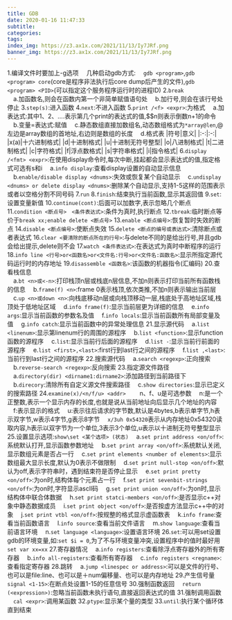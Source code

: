 ```yaml
---
title: GDB
date: 2020-01-16 11:47:33
subtitle:
categories:
tags:
index_img: https://z3.ax1x.com/2021/11/13/Iy7JRf.png
banner_img: https://z3.ax1x.com/2021/11/13/Iy7JRf.png
---
```


1.编译文件时要加上-g选项
　几种启动gdb方式:
　`gdb <program>`,`gdb <program> core`(core是程序非法执行后core dump后产生的文件),`gdb <program> <PID>`(可以指定这个服务程序运行时的进程ID)
2.`break`  
　a.加函数名,则会在函数内第一个非简单赋值语句处
　b.加行号,则会在该行号处停止
3.`step(s)`:进入函数
4.`next`:不进入函数
5.`print /<f> <expr>`:<f>为格式
　a.加表达式:其中$1、$2、....表示第几个print的表达式的值,$$n则表示倒数n+1的命令
　b.变量=表达式:赋值
　c.静态数组直接加数组名,动态数组格式为`*array@len`,@左边是array数组的首地址,右边则是数组的长度
　d.格式表
|符号|意义|
|:-:|:-:|
|x(a)|十六进制格式|
|d|十进制格式|
|u|十进制无符号整型|
|o|八进制格式|
|t|二进制格式|
|c|字符格式|
|f|浮点数格式|
|s|字符串格式|
|i|指令格式|
6.`display /<fmt> <expr>`:在使用display命令时,每次中断,挂起都会显示表达式的值,<fmt>指定格式可选有s和i
　a.`info display`:查看display设置的自动显示信息
　b.`enable/disable display <dnums>`:失效或恢复某个自动显示
　c.`undisplay <dnums> or delete display <dnums>`:删除某个自动显示,支持1-5这样的范围表示或者以空格分割不同号码
7.`run`
8.`finish`:结束执行当前函数,显示其返回值
9.`set`:设置变量新值
10.`continue(cont)`:后面可以加数字,表示忽略几个断点
11.`condition <断点号>　<条件表达式>`:条件为真时,执行断点
12.`tbreak`:临时断点等价于`break xx;enable delete <断点号>`
13.`enable <断点编号>`:恢复暂时失效的断点
14.`disable <断点编号>`:使断点失效
15.`delete <断点的编号或表达式>`:清除断点或者表达式
16.`clear <要清除的断点所在的行号>`:与delete不同的是给出行号,并且gdb会给出提示,delete则不会
17.`watch <条件表达式>`:在表达式为真时中断程序的运行
18.`info line <行号>or<函数名>or<文件名:行号>or<文件名:函数名>`:显示所指定源代码运行时的内存地址
19.`disassemble <函数名>`:该函数的机器指令(汇编码)
20.查看栈信息  
　a.`bt <n>或<-n>`:打印栈顶n层或栈底n层信息,不加n则表示打印当前所有函数栈的信息
　b.`frame(f) <n>`:frame 0表示栈顶,依次类推,不加n则表示输出当前层
　c.`up <n>或down <n>`:向栈底移动n层或向栈顶移动一层,栈底处于高地址区域,栈顶处于低地址区域
　d.`info frame(f)`:显示当前层更为详细的信息
　e.`info args`:显示当前函数的参数名及值
　f.`info locals`:显示当前函数所有局部变量及值
　g.`info catch`:显示当前函数中的异常处理信息
21.显示源代码
　a.`list <linenum>`:显示第linenum行的周围的源程序
　b.`list <function>`:显示function函数的源程序
　c.`list`:显示当前行后面的源程序
　d.`list -`:显示当前行前面的源程序
　e.`list <first>,<last>`:first行到last行之间的源程序
　f.`list ,<last>`:当前行到last行之间的源程序
22.搜索源代码
　a.`search <regexp>`:正向搜索
　b.`reverse-search <regexp>`:反向搜索
23.指定源文件路径
　a.`directory(dir) <dirname1:dirname2>`:添加路径到当前路径下
　b.`direcory`:清除所有自定义源文件搜索路径
　c.`show directories`:显示已定义的搜索路径
24.`examine(x)/<n/f/u> <addr>`　
　n、f、u是可选参数
　n:是一个正整数,表示一个显示内存的长度,也就是说从当前地址向后显示几个地址的内容
　f:表示显示的格式
　u:表示往后请求的字节数,默认是4bytes,b表示单字节,h表示双字节,w表示4字节,g表示8字节
　`x/3uh 0x54320`表示从内存地址0x54320读取内容,h表示以双字节为一个单位,3表示3个单位,u表示以十进制无符号整型显示
25.设置显示选项:`show\set <某个选项> (状态)`
　a.`set print address <on/off>`:系统默认打开,显示函数参数地址
　b.`set print array <on/off>`:系统默认关闭,显示数组元素是否占一行
　c.`set print elements <number of elements>`:显示数组最大显示长度,默认为0表示不做限制
　d.`set print null-stop <on/off>`:默认为off,表示字符串时，遇到结束符是否停止显示
　e.`set print pretty <on/off>`:为on时,结构体每个元素占一行
　f.`set print sevenbit-strings <on/off>`:为on时,字符显示ascll码
　g.`set print union <on/off>`:为on时,显示结构体中联合体数据
　h.`set print statci-members <on/off>`:是否显示c++对象中静态数据成员
　i.`set print object <on/off>`:是否按虚方法显示c++中的对象
　j.`set print vtbl <on/off>`:按规整的格式显示虚函数表
　k.`info frame`:查看当前函数语言
　l.`info source`:查看当前文件语言
　m.`show language`:查看当前语言环境
　n.`set language <language>`:设置语言环境
26.`set`:可以用set设置gdb的环境变量,如:`set $i = 0`,为了不与环境变量冲突,设置程序中的值时最好用`set var xx=xx`
27.寄存器情况
　a.`info registers`:查看除浮点寄存器外的所有寄存器
　b.`info all-registers`:查看所有寄存器
　c.`info registers <regname>`:查看指定寄存器
28.跳转
　a.`jump <linespec or address>`:可以是文件的行号、也可以是file:line、也可以是＋num偏移量、也可以是内存地址
29.产生信号量
　`signal <1-15>`:在断点处设置1-15的任意信号
30.强制函数返回
　`return (<expression>)`:忽略当前函数未执行语句,直接返回表达式的值
31.强制调用函数
　`cal <expr>`:调用某函数
32.`ptype`:显示某个量的类型
33.`until`:执行某个循环体直到结束
